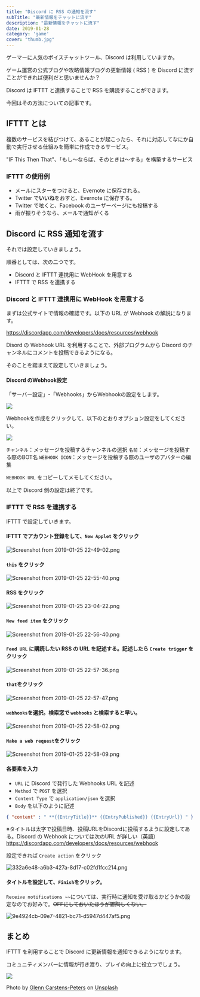 ```yaml
---
title: "Discord に RSS の通知を流す"
subTitle: "最新情報をチャットに流す"
description: "最新情報をチャットに流す"
date: 2019-01-28
category: 'game'
cover: "thumb.jpg"
---
```


ゲーマーに人気のボイスチャットツール、Discord は利用していますか。

ゲーム運営の公式ブログや攻略情報ブログの更新情報 ( RSS ) を Discord に流すことができれば便利だと思いませんか？

Discord は IFTTT と連携することで RSS を購読することができます。

今回はその方法についての記事です。

## IFTTT とは

複数のサービスを結びつけて、あることが起こったら、それに対応してなにか自動で実行させる仕組みを簡単に作成できるサービス。

"IF This Then That"、「もし〜ならば、そのときは〜する」を構築するサービス

### IFTTT の使用例

* メールにスターをつけると、Evernote に保存される。
* Twitter で**いいね**をおすと、Evernote に保存する。
* Twitter で呟くと、Facebook のユーザーページにも投稿する
* 雨が振りそうなら、メールで通知がくる

## Discord に RSS 通知を流す

それでは設定していきましょう。

順番としては、次の二つです。

- Discord と IFTTT 連携用に WebHook を用意する
- IFTTT で RSS を連携する

### Discord と IFTTT 連携用に WebHook を用意する

まずは公式サイトで情報の確認です。以下の URL が Webhook の解説になります。

<https://discordapp.com/developers/docs/resources/webhook>

Disord の Webhook URL を利用することで、外部プログラムから Discord のチャンネルにコメントを投稿できるようになる。

そのことを踏まえて設定していきましょう。

#### Discord のWebhook設定

「サーバー設定」-「Webhooks」からWebhookの設定をします。

![](images/webhooks.png)

Webhookを作成をクリックして、以下のとおりオプション設定をしてください。

![](images/discord_webhooks_edit.png)

`チャンネル`：メッセージを投稿するチャンネルの選択
`名前`：メッセージを投稿する際のBOT名
`WEBHOOK ICON`：メッセージを投稿する際のユーザのアバターの編集

`WEBHOOK URL` をコピーしてメモしてください。

以上で Discord 側の設定は終了です。

### IFTTT で RSS を連携する

IFTTT で設定していきます。

#### IFTTT でアカウント登録をして、`New Applet` をクリック

![Screenshot from 2019-01-25 22-49-02.png](images/2a03e4131e2b453b8709d87814efd81d.png)

#### `this` をクリック

![Screenshot from 2019-01-25 22-55-40.png](images/71795a5506304c488bea4de259ff8399.png)

#### RSS をクリック

![Screenshot from 2019-01-25 23-04-22.png](images/ba3d48ee7b8249d190da86a1d4eac991.png)

#### `New feed item` をクリック

![Screenshot from 2019-01-25 22-56-40.png](images/196e3010697f42189074b6bd6b44e158.png)

#### `Feed URL` に購読したい RSS の URL を記述する。記述したら `Create trigger` をクリック

![Screenshot from 2019-01-25 22-57-36.png](images/0145a509560d40828d34e7ca342e0ee2.png)

#### `that`をクリック

![Screenshot from 2019-01-25 22-57-47.png](images/7ad60dade64c422594ab33ec4bf28e6f.png)

#### `webhooks`を選択。検索窓で `webhooks` と検索すると早い。

![Screenshot from 2019-01-25 22-58-02.png](images/8bac221fb63b43c09ce3ba6a4d4e490d.png)

#### `Make a web request`をクリック

![Screenshot from 2019-01-25 22-58-09.png](images/a21425d0ce4e40829f559d31a21526ab.png)

#### 各要素を入力
- `URL` に Discord で発行した Webhooks URL を記述
- `Method` で `POST` を選択
- `Content Type` で `application/json` を選択
- `Body` を以下のように記述

```json
{ "content" : " **{{EntryTitle}}** {{EntryPublished}} {{EntryUrl}} " }
```

※タイトルは太字で投稿日時、投稿URLをDiscordに投稿するように設定してある。Discord の Webhook については次のURL が詳しい（英語）https://discordapp.com/developers/docs/resources/webhook

設定できれば `Create action` をクリック

![332a6e48-a6b3-427a-8d17-c02fd1fcc214.png](images/b4619fcdfa7d4b43bf8c64bf5a00eaab.png)

#### タイトルを設定して、`Finish`をクリック。

`Receive notifications ~~`については、実行時に通知を受け取るかどうかの設定なのでお好みで。~~OFFにしておいたほうが鬱陶しくない。~~

![9e4924cb-09e7-4821-bc71-d5947d447af5.png](images/3a8001bdb3344d148d21d102d44a1d7d.png)

## まとめ

IFTTT を利用することで Discord に更新情報を通知できるようになります。

コミュニティメンバーに情報が行き渡り、プレイの向上に役立つでしょう。

![](game.jpg)

Photo by [Glenn Carstens-Peters](https://unsplash.com/photos/0woyPEJQ7jc?utm_source=unsplash&utm_medium=referral&utm_content=creditCopyText) on [Unsplash](https://unsplash.com/search/photos/game?utm_source=unsplash&utm_medium=referral&utm_content=creditCopyText)
